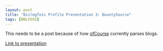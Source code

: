 ```yaml
---
layout: post
title: "Bizlegfoss Profile Presentation 3: BountySource"
tags: [BNLFOSS]
---
```


This needs to be a post because of how [ofCourse](https://github.com/ryansb/ofcourse)
currently parses blogs.

[Link to presentation](http://msoucy.github.io/bizleg-profiles/profile3/#/)
